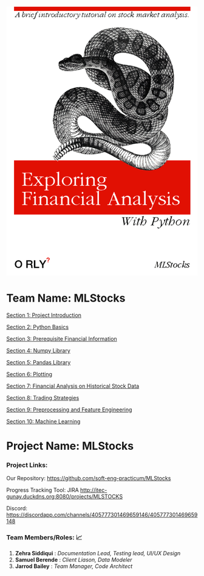 <p align="center">
  <img src="https://github.com/soft-eng-practicum/MLStocks/blob/master/Cover_Image.png" width="700"/>
</p>

# Team Name: MLStocks

[Section 1: Project Introduction](https://github.com/soft-eng-practicum/MLStocks/blob/master/Section_01/Section_1.ipynb)

[Section 2: Python Basics](https://github.com/soft-eng-practicum/MLStocks/blob/master/Section_02/Section_2.ipynb)

[Section 3: Prerequisite Financial Information](https://github.com/soft-eng-practicum/MLStocks/blob/master/Section_03/Prerequisite_Financial_Information.ipynb)

[Section 4: Numpy Library](https://github.com/soft-eng-practicum/MLStocks/blob/master/Section_04/NumPy.ipynb)

[Section 5: Pandas Library](https://github.com/soft-eng-practicum/MLStocks/blob/master/Section_05/pandas.ipynb)

[Section 6: Plotting](https://github.com/soft-eng-practicum/MLStocks/blob/master/Section_06/Plotting.ipynb)

[Section 7: Financial Analysis on Historical Stock Data](https://github.com/soft-eng-practicum/MLStocks/blob/master/Section_07/Financial_Analysis_on_Historical_Stock_Data.ipynb)

[Section 8: Trading Strategies](https://github.com/soft-eng-practicum/MLStocks/blob/master/Section_08/Trading_Strategies.ipynb)

[Section 9: Preprocessing and Feature Engineering](https://github.com/soft-eng-practicum/MLStocks/blob/master/Section_09/Preprocessing_and_Feature_Engineering.ipynb)

[Section 10: Machine Learning](https://github.com/soft-eng-practicum/MLStocks/blob/master/Section_10/Linear_Regression.ipynb)

# Project Name: MLStocks

### Project Links: 

Our Repository: https://github.com/soft-eng-practicum/MLStocks

Progress Tracking Tool: JIRA http://itec-gunay.duckdns.org:8080/projects/MLSTOCKS

Discord: https://discordapp.com/channels/405777301469659146/405777301469659148


### Team Members/Roles: :chart_with_upwards_trend:
   1. **Zehra Siddiqui** : _Documentation Lead, Testing lead, UI/UX Design_
   2. **Samuel Berende** : _Client Liason, Data Modeler_
   3. **Jarrod Bailey** : _Team Manager, Code Architect_

    

